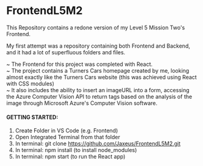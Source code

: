 # FrontendL5M2

This Repository contains a redone version of my Level 5 Mission Two's Frontend.

My first attempt was a repository containing both Frontend and Backend, and it had a lot of superfluous folders and files.

~ The Frontend for this project was completed with React.
<br />
~ The project contains a Turners Cars homepage created by me, looking almost exactly like the Turners Cars website
(this was achieved using React with CSS modules)
<br />
~ It also includes the ability to insert an imageURL into a form, accessing the Azure Computer Vision API to return tags based on the analysis of the image through Microsoft Azure's Computer Vision software.

<h4>GETTING STARTED:</h4>

1. Create Folder in VS Code (e.g. Frontend)
2. Open Integrated Terminal from that folder
3. In terminal: git clone https://github.com/Jaxeus/FrontendL5M2.git
4. In terminal: npm install (to install node_modules)
5. In terminal: npm start (to run the React app)
